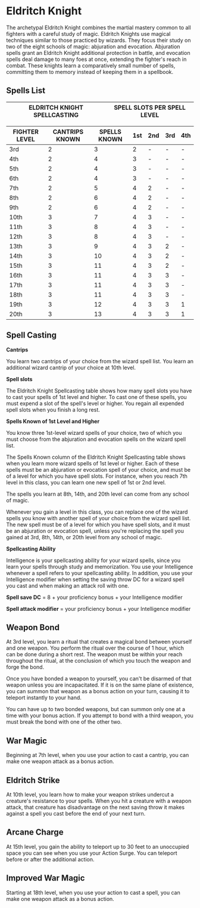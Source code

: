 # Eldritch Knight

The archetypal Eldritch Knight combines the martial mastery common to all fighters with a careful study of magic. Eldritch Knights use magical techniques similar to those practiced by wizards. They focus their study on two of the eight schools of magic: abjuration and evocation. Abjuration spells grant an Eldritch Knight additional protection in battle, and evocation spells deal damage to many foes at once, extending the fighter's reach in combat. These knights learn a comparatively small number of spells, committing them to memory instead of keeping them in a spellbook.

## Spells List

ELDRITCH KNIGHT SPELLCASTING | SPELL SLOTS PER SPELL LEVEL
---|---

FIGHTER LEVEL | CANTRIPS KNOWN | SPELLS KNOWN | 1st | 2nd | 3rd | 4th
---|---|---|---|---|---|---
3rd  | 2 | 3 | 2 | - | - | - 
4th  | 2 | 4 | 3 | - | - | -
5th  | 2 | 4 | 3 | - | - | -
6th  | 2 | 4 | 3 | - | - | -
7th  | 2 | 5 | 4 | 2 | - | -
8th  | 2 | 6 | 4 | 2 | - | -
9th  | 2 | 6 | 4 | 2 | - | -
10th | 3 | 7 | 4 | 3 | - | -
11th | 3 | 8 | 4 | 3 | - | -
12th | 3 | 8 | 4 | 3 | - | -
13th | 3 | 9 | 4 | 3 | 2 | -
14th | 3 | 10 | 4 | 3 | 2 | -
15th | 3 | 11 | 4 | 3 | 2 | -
16th | 3 | 11 | 4 | 3 | 3 | -
17th | 3 | 11 | 4 | 3 | 3 | -
18th | 3 | 11 | 4 | 3 | 3 | -
19th | 3 | 12 | 4 | 3 | 3 | 1
20th | 3 | 13 | 4 | 3 | 3 | 1

## Spell Casting

**Cantrips**

You learn two cantrips of your choice from the wizard spell list. You learn an additional wizard cantrip of your choice at 10th level.

**Spell slots**

The Eldritch Knight Spellcasting table shows how many spell slots you have to cast your spells of 1st level and higher. To cast one of these spells, you must expend a slot of the spell's level or higher. You regain all expended spell slots when you finish a long rest.

**Spells Known of 1st Level and Higher**

You know three 1st-level wizard spells of your choice, two of which you must choose from the abjuration and evocation spells on the wizard spell list.

The Spells Known column of the Eldritch Knight Spellcasting table shows when you learn more wizard spells of 1st level or higher. Each of these spells must be an abjuration or evocation spell of your choice, and must be of a level for which you have spell slots. For instance, when you reach 7th level in this class, you can learn one new spell of 1st or 2nd level.

The spells you learn at 8th, 14th, and 20th level can come from any school of magic.

Whenever you gain a level in this class, you can replace one of the wizard spells you know with another spell of your choice from the wizard spell list. The new spell must be of a level for which you have spell slots, and it must be an abjuration or evocation spell, unless you're replacing the spell you gained at 3rd, 8th, 14th, or 20th level from any school of magic.

**Spellcasting Ability**

Intelligence is your spellcasting ability for your wizard spells, since you learn your spells through study and memorization. You use your Intelligence whenever a spell refers to your spellcasting ability. In addition, you use your Intelligence modifier when setting the saving throw DC for a wizard spell you cast and when making an attack roll with one.

**Spell save DC** = 8 + your proficiency bonus + your Intelligence modifier

**Spell attack modifier** = your proficiency bonus + your Intelligence modifier

## Weapon Bond

At 3rd level, you learn a ritual that creates a magical bond between yourself and one weapon. You perform the ritual over the course of 1 hour, which can be done during a short rest. The weapon must be within your reach throughout the ritual, at the conclusion of which you touch the weapon and forge the bond.

Once you have bonded a weapon to yourself, you can't be disarmed of that weapon unless you are incapacitated. If it is on the same plane of existence, you can summon that weapon as a bonus action on your turn, causing it to teleport instantly to your hand.

You can have up to two bonded weapons, but can summon only one at a time with your bonus action. If you attempt to bond with a third weapon, you must break the bond with one of the other two.

## War Magic

Beginning at 7th level, when you use your action to cast a cantrip, you can make one weapon attack as a bonus action.

## Eldritch Strike 

At 10th level, you learn how to make your weapon strikes undercut a creature's resistance to your spells. When you hit a creature with a weapon attack, that creature has disadvantage on the next saving throw it makes against a spell you cast before the end of your next turn.

## Arcane Charge 

At 15th level, you gain the ability to teleport up to 30 feet to an unoccupied space you can see when you use your Action Surge. You can teleport before or after the additional action.

## Improved War Magic

Starting at 18th level, when you use your action to cast a spell, you can make one weapon attack as a bonus action.
